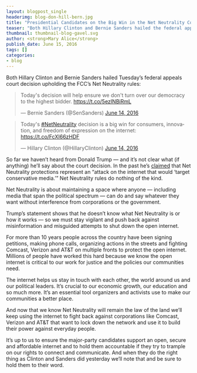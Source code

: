 ```yaml
---
layout: blogpost_single
headerimg: blog-don-hill-bern.jpg
title: "Presidential Candidates on the Big Win in the Net Neutrality Court Case"
teaser: "Both Hillary Clinton and Bernie Sanders hailed the federal appeals court decision upholding the FCC's Net Neutrality rules. So far we haven't heard from Donald Trump."
thumbnail: thumbnail-blog-gavel.svg
author: <strong>Mary Alice</strong>
publish_date: June 15, 2016
tags: []
categories:
- blog
---
```

Both Hillary Clinton and Bernie Sanders hailed Tuesday’s federal appeals court decision upholding the FCC’s Net Neutrality rules: 

<blockquote class="twitter-tweet" data-lang="en"><p lang="en" dir="ltr">Today&#39;s decision will help ensure we don&#39;t turn over our democracy to the highest bidder. <a href="https://t.co/5ezINBiRmL">https://t.co/5ezINBiRmL</a></p>&mdash; Bernie Sanders (@SenSanders) <a href="https://twitter.com/SenSanders/status/742731384540794880">June 14, 2016</a></blockquote>
<script async src="//platform.twitter.com/widgets.js" charset="utf-8"></script>

<blockquote class="twitter-tweet" data-lang="en"><p lang="en" dir="ltr">Today&#39;s <a href="https://twitter.com/hashtag/NetNeutrality?src=hash">#NetNeutrality</a> decision is a big win for consumers, innovation, and freedom of expression on the internet: <a href="https://t.co/FcXI66zHDF">https://t.co/FcXI66zHDF</a></p>&mdash; Hillary Clinton (@HillaryClinton) <a href="https://twitter.com/HillaryClinton/status/742775258948767744">June 14, 2016</a></blockquote>
<script async src="//platform.twitter.com/widgets.js" charset="utf-8"></script>

So far we haven’t heard from Donald Trump — and it’s not clear what (if anything) he’ll say about the court decision. In the past he’s [claimed](https://internet2016.net/voter-guide/) that Net Neutrality protections represent an “attack on the internet that would ‘target conservative media.’” Net Neutrality rules do nothing of the kind. 

Net Neutrality is about maintaining a space where anyone — including media that span the political spectrum — can do and say whatever they want without interference from corporations or the government. 

Trump’s statement shows that he doesn’t know what Net Neutrality is or how it works — so we must stay vigilant and push back against misinformation and misguided attempts to shut down the open internet. 

For more than 10 years people across the country have been signing petitions, making phone calls, organizing actions in the streets and fighting Comcast, Verizon and AT&T on multiple fronts to protect the open internet. Millions of people have worked this hard because we know the open internet is critical to our work for justice and the policies our communities need. 

The internet helps us stay in touch with each other, the world around us and our political leaders. It’s crucial to our economic growth, our education and so much more. It’s an essential tool organizers and activists use to make our communities a better place. 

And now that we know Net Neutrality will remain the law of the land we’ll keep using the internet to fight back against corporations like Comcast, Verizon and AT&T that want to lock down the network and use it to build their power against everyday people. 

It’s up to us to ensure the major-party candidates support an open, secure and affordable internet and to hold them accountable if they try to trample on our rights to connect and communicate. And when they do the right thing as Clinton and Sanders did yesterday we’ll note that and be sure to hold them to their word.

